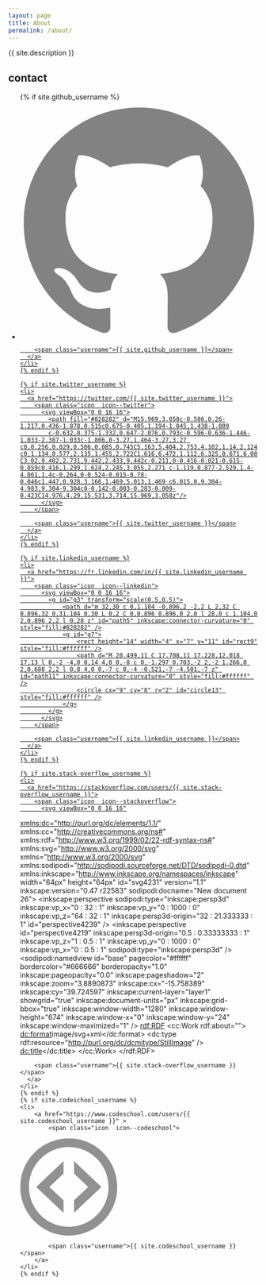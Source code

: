 ```yaml
---
layout: page
title: About
permalink: /about/
---
```


{{ site.description }}


## contact
<div class="footer-col">
  <ul class="social-media-list">
	{% if site.github_username %}
	<li>
	  <a href="https://github.com/{{ site.github_username }}">
		<span class="icon  icon--github">
		  <svg viewBox="0 0 16 16">
			<path fill="#828282" d="M7.999,0.431c-4.285,0-7.76,3.474-7.76,7.761 c0,3.428,2.223,6.337,5.307,7.363c0.388,0.071,0.53-0.168,0.53-0.374c0-0.184-0.007-0.672-0.01-1.32 c-2.159,0.469-2.614-1.04-2.614-1.04c-0.353-0.896-0.862-1.135-0.862-1.135c-0.705-0.481,0.053-0.472,0.053-0.472 c0.779,0.055,1.189,0.8,1.189,0.8c0.692,1.186,1.816,0.843,2.258,0.645c0.071-0.502,0.271-0.843,0.493-1.037 C4.86,11.425,3.049,10.76,3.049,7.786c0-0.847,0.302-1.54,0.799-2.082C3.768,5.507,3.501,4.718,3.924,3.65 c0,0,0.652-0.209,2.134,0.796C6.677,4.273,7.34,4.187,8,4.184c0.659,0.003,1.323,0.089,1.943,0.261 c1.482-1.004,2.132-0.796,2.132-0.796c0.423,1.068,0.157,1.857,0.077,2.054c0.497,0.542,0.798,1.235,0.798,2.082 c0,2.981-1.814,3.637-3.543,3.829c0.279,0.24,0.527,0.713,0.527,1.437c0,1.037-0.01,1.874-0.01,2.129 c0,0.208,0.14,0.449,0.534,0.373c3.081-1.028,5.302-3.935,5.302-7.362C15.76,3.906,12.285,0.431,7.999,0.431z"/>
		  </svg>
		</span>

		<span class="username">{{ site.github_username }}</span>
	  </a>
	</li>
	{% endif %}

	{% if site.twitter_username %}
	<li>
	  <a href="https://twitter.com/{{ site.twitter_username }}">
		<span class="icon  icon--twitter">
		  <svg viewBox="0 0 16 16">
			<path fill="#828282" d="M15.969,3.058c-0.586,0.26-1.217,0.436-1.878,0.515c0.675-0.405,1.194-1.045,1.438-1.809
			c-0.632,0.375-1.332,0.647-2.076,0.793c-0.596-0.636-1.446-1.033-2.387-1.033c-1.806,0-3.27,1.464-3.27,3.27 c0,0.256,0.029,0.506,0.085,0.745C5.163,5.404,2.753,4.102,1.14,2.124C0.859,2.607,0.698,3.168,0.698,3.767 c0,1.134,0.577,2.135,1.455,2.722C1.616,6.472,1.112,6.325,0.671,6.08c0,0.014,0,0.027,0,0.041c0,1.584,1.127,2.906,2.623,3.206 C3.02,9.402,2.731,9.442,2.433,9.442c-0.211,0-0.416-0.021-0.615-0.059c0.416,1.299,1.624,2.245,3.055,2.271 c-1.119,0.877-2.529,1.4-4.061,1.4c-0.264,0-0.524-0.015-0.78-0.046c1.447,0.928,3.166,1.469,5.013,1.469 c6.015,0,9.304-4.983,9.304-9.304c0-0.142-0.003-0.283-0.009-0.423C14.976,4.29,15.531,3.714,15.969,3.058z"/>
		  </svg>
		</span>

		<span class="username">{{ site.twitter_username }}</span>
	  </a>
	</li>
	{% endif %}

	{% if site.linkedin_username %}
	<li>
	  <a href="https://fr.linkedin.com/in/{{ site.linkedin_username }}">
		<span class="icon  icon--linkedin">
		  <svg viewBox="0 0 16 16">
			<g id="g3" transform="scale(0.5,0.5)">
				<path d="m 32,30 c 0,1.104 -0.896,2 -2,2 L 2,32 C 0.896,32 0,31.104 0,30 L 0,2 C 0,0.896 0.896,0 2,0 l 28,0 c 1.104,0 2,0.896 2,2 l 0,28 z" id="path5" inkscape:connector-curvature="0" style="fill:#828282" />
				<g id="g7">
					<rect height="14" width="4" x="7" y="11" id="rect9" style="fill:#ffffff" />
					<path d="M 20.499,11 C 17.708,11 17.228,12.018 17,13 l 0,-2 -4,0 0,14 4,0 0,-8 c 0,-1.297 0.703,-2 2,-2 1.266,0 2,0.688 2,2 l 0,8 4,0 0,-7 c 0,-4 -0.521,-7 -4.501,-7 z" id="path11" inkscape:connector-curvature="0" style="fill:#ffffff" />
					<circle cx="9" cy="8" r="2" id="circle13" style="fill:#ffffff" />
				</g>
			</g>
		  </svg>
		</span>

		<span class="username">{{ site.linkedin_username }}</span>
	  </a>
	</li>
	{% endif %}

	{% if site.stack-overflow_username %}
	<li>
	  <a href="https://stackoverflow.com/users/{{ site.stack-overflow_username }}">
		<span class="icon  icon--stackoverflow">
		  <svg viewBox="0 0 16 16"
   xmlns:dc="http://purl.org/dc/elements/1.1/"
   xmlns:cc="http://creativecommons.org/ns#"
   xmlns:rdf="http://www.w3.org/1999/02/22-rdf-syntax-ns#"
   xmlns:svg="http://www.w3.org/2000/svg"
   xmlns="http://www.w3.org/2000/svg"
   xmlns:sodipodi="http://sodipodi.sourceforge.net/DTD/sodipodi-0.dtd"
   xmlns:inkscape="http://www.inkscape.org/namespaces/inkscape"
   width="64px"
   height="64px"
   id="svg4231"
   version="1.1"
   inkscape:version="0.47 r22583"
   sodipodi:docname="New document 26">
  <defs
     id="defs4233">
    <inkscape:perspective
       sodipodi:type="inkscape:persp3d"
       inkscape:vp_x="0 : 32 : 1"
       inkscape:vp_y="0 : 1000 : 0"
       inkscape:vp_z="64 : 32 : 1"
       inkscape:persp3d-origin="32 : 21.333333 : 1"
       id="perspective4239" />
    <inkscape:perspective
       id="perspective4219"
       inkscape:persp3d-origin="0.5 : 0.33333333 : 1"
       inkscape:vp_z="1 : 0.5 : 1"
       inkscape:vp_y="0 : 1000 : 0"
       inkscape:vp_x="0 : 0.5 : 1"
       sodipodi:type="inkscape:persp3d" />
  </defs>
  <sodipodi:namedview
     id="base"
     pagecolor="#ffffff"
     bordercolor="#666666"
     borderopacity="1.0"
     inkscape:pageopacity="0.0"
     inkscape:pageshadow="2"
     inkscape:zoom="3.8890873"
     inkscape:cx="-15.758389"
     inkscape:cy="39.724597"
     inkscape:current-layer="layer1"
     showgrid="true"
     inkscape:document-units="px"
     inkscape:grid-bbox="true"
     inkscape:window-width="1280"
     inkscape:window-height="674"
     inkscape:window-x="0"
     inkscape:window-y="24"
     inkscape:window-maximized="1" />
  <metadata
     id="metadata4236">
    <rdf:RDF>
      <cc:Work
         rdf:about="">
        <dc:format>image/svg+xml</dc:format>
        <dc:type
           rdf:resource="http://purl.org/dc/dcmitype/StillImage" />
        <dc:title></dc:title>
      </cc:Work>
    </rdf:RDF>
  </metadata>
  <g transform="scale(0.25,0.25)"
     id="layer1"
     inkscape:label="Layer 1"
     inkscape:groupmode="layer">
    <path
       style="fill:#919191;fill-opacity:1;stroke:none"
       id="path2830"
       d="m 8.2066776,36.963544 4.4013074,0.04316 -0.153441,19.598393 29.291258,0 0,-19.527506 4.637782,0 0,24.287331 -38.200679,0 0.023777,-24.401371 z" />
    <rect
       style="fill:#919191;fill-opacity:1;stroke:none"
       id="rect3604"
       y="48.549992"
       x="15.383667"
       height="4.881876"
       width="22.944817" />
    <rect
       style="fill:#919191;fill-opacity:1;stroke:none"
       id="rect3606"
       transform="matrix(0.9953749,0.09606666,-0.09606666,0.9953749,0,0)"
       y="38.051189"
       x="19.667879"
       height="5.0039229"
       width="23.066864" />
    <rect
       style="fill:#919191;fill-opacity:1;stroke:none"
       id="rect3606-1"
       transform="matrix(0.96240291,0.27162592,-0.27162592,0.96240291,0,0)"
       y="23.81143"
       x="25.447008"
       height="5.0039229"
       width="23.066864" />
    <rect
       style="fill:#919191;fill-opacity:1;stroke:none"
       id="rect3606-1-3"
       transform="matrix(0.85597805,0.51701216,-0.51701216,0.85597805,0,0)"
       y="3.8206301"
       x="29.64859"
       height="5.0039229"
       width="23.066864" />
    <rect
       style="fill:#919191;fill-opacity:1;stroke:none"
       id="rect3606-1-3-7"
       transform="matrix(0.58242689,0.81288309,-0.81288309,0.58242689,0,0)"
       y="-23.514734"
       x="26.646437"
       height="5.0039229"
       width="23.066864" />
    <rect
       style="fill:#919191;fill-opacity:1;stroke:none"
       id="rect3606-1-3-7-6"
       transform="matrix(0.16480989,0.98632535,-0.98632535,0.16480989,0,0)"
       y="-49.081326"
       x="11.107887"
       height="5.0039229"
       width="23.066864" />
  </g>
</svg>
		</span>

		<span class="username">{{ site.stack-overflow_username }}</span>
	  </a>
	</li>
	{% endif %}
	{% if site.codeschool_username %}
	<li>
		<a href="https://www.codeschool.com/users/{{ site.codeschool_username }}" >
			<span class="icon  icon--codeschool">
<svg xmlns="http://www.w3.org/2000/svg" width="196" height="196" viewBox="0 0 196 196"><path fill="#919191" d="M108.9 45.5v25.2l28.6 27-28.6 26.9v25.2l55.2-52.1-55.2-52.2zm-21.3 79.1l-28.6-26.9 28.6-27v-25.2l-55.2 52.2 55.2 52.1v-25.2zm10.6-124.9c-54.1 0-98 43.9-98 98s43.9 98 98 98 98-43.9 98-98-43.8-98.1-98-98zm0 178.3c-44.4 0-80.4-36-80.4-80.4s36-80.4 80.4-80.4 80.4 36 80.4 80.4-35.9 80.4-80.4 80.4z"/></svg>
			</span>

			<span class="username">{{ site.codeschool_username }}</span>
		</a>
	</li>
	{% endif %}
  </ul>
</div>
